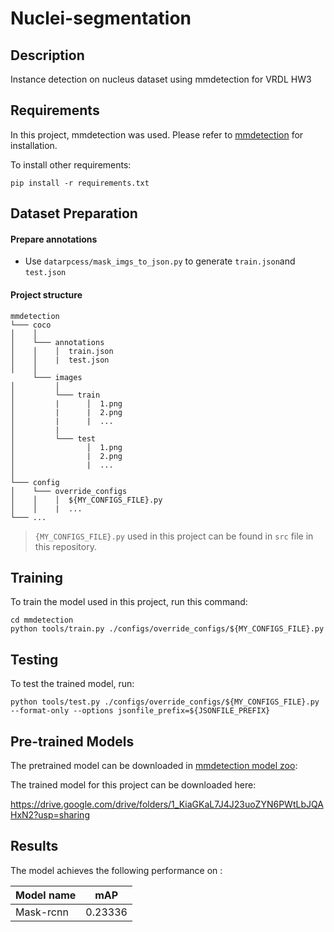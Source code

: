 # Nuclei-segmentation

## Description

Instance detection on nucleus dataset using mmdetection for VRDL HW3

## Requirements

In this project, mmdetection was used. Please refer to [mmdetection](https://github.com/open-mmlab/mmdetection.git) for installation.

To install other requirements:

```setup
pip install -r requirements.txt
```
## Dataset Preparation
#### Prepare annotations
+ Use ```datarpcess/mask_imgs_to_json.py```  to generate ```train.json```and ```test.json```

#### Project structure
```
mmdetection 
└─── coco
│    │
│    └─── annotations
│    │    │  train.json
│    │    |  test.json
│    │
     └─── images
│         │ 
│         └─── train
│         |      │  1.png
│         |      |  2.png
│         |      |  ...
│         |
│         └─── test
│                │  1.png
│                |  2.png
│                |  ...
│
└─── config 
│    └─── override_configs
│    │    │  ${MY_CONFIGS_FILE}.py
│    │    |  ...
└─── ...

```
> ```{MY_CONFIGS_FILE}.py``` used in this project can be found in ```src``` file in this repository.

## Training

To train the model used in this project, run this command:

```train
cd mmdetection
python tools/train.py ./configs/override_configs/${MY_CONFIGS_FILE}.py
```


## Testing

To test the trained model, run:

```test
python tools/test.py ./configs/override_configs/${MY_CONFIGS_FILE}.py --format-only --options jsonfile_prefix=${JSONFILE_PREFIX}
```

## Pre-trained Models

The pretrained model can be downloaded in [mmdetection model zoo](https://github.com/open-mmlab/mmdetection/tree/master/configs/mask_rcnn):

The trained model for this project can be downloaded here:

https://drive.google.com/drive/folders/1_KiaGKaL7J4J23uoZYN6PWtLbJQAHxN2?usp=sharing

## Results

The model achieves the following performance on :


| Model name         | mAP  |
| ------------------ |---------------- |
| Mask-rcnn   |     0.23336     |    

